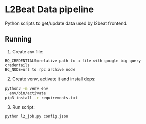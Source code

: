 # L2Beat Data pipeline

Python scripts to get/update data used by l2beat frontend.

## Running

1. Create `env` file:

```
BQ_CREDENTIALS=relative path to a file with google big query credentails
BC_NODE=url to rpc archive node
```

2. Create venv, activate it and install deps:

```sh
python3 -m venv env
. env/bin/activate
pip3 install -r requirements.txt
```

3. Run script:

```sh
python l2_job.py config.json
```
